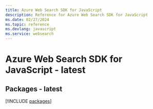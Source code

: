 ```yaml
---
title: Azure Web Search SDK for JavaScript
description: Reference for Azure Web Search SDK for JavaScript
ms.date: 02/27/2024
ms.topic: reference
ms.devlang: javascript
ms.service: websearch
---
```

# Azure Web Search SDK for JavaScript - latest
## Packages - latest
[!INCLUDE [packages](web-search-index.md)]
